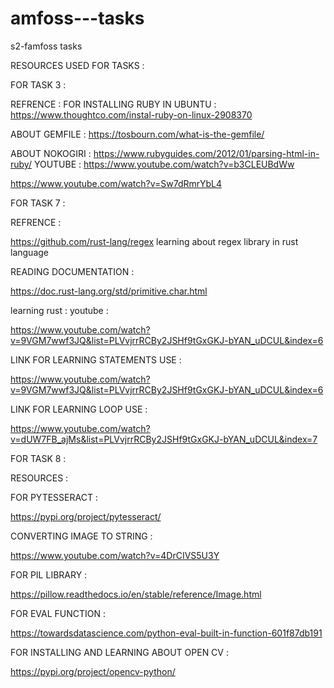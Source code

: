 # amfoss---tasks
s2-famfoss tasks

RESOURCES USED FOR TASKS :

FOR TASK 3 :

REFRENCE : FOR INSTALLING RUBY IN UBUNTU : https://www.thoughtco.com/instal-ruby-on-linux-2908370 


ABOUT GEMFILE : https://tosbourn.com/what-is-the-gemfile/ 

ABOUT NOKOGIRI : https://www.rubyguides.com/2012/01/parsing-html-in-ruby/ YOUTUBE : https://www.youtube.com/watch?v=b3CLEUBdWw

https://www.youtube.com/watch?v=Sw7dRmrYbL4


FOR TASK 7 :

REFRENCE :

https://github.com/rust-lang/regex learning about regex library in rust language

READING DOCUMENTATION :

https://doc.rust-lang.org/std/primitive.char.html

learning rust : youtube :

https://www.youtube.com/watch?v=9VGM7wwf3JQ&list=PLVvjrrRCBy2JSHf9tGxGKJ-bYAN_uDCUL&index=6

LINK FOR LEARNING STATEMENTS USE :

https://www.youtube.com/watch?v=9VGM7wwf3JQ&list=PLVvjrrRCBy2JSHf9tGxGKJ-bYAN_uDCUL&index=6

LINK FOR LEARNING LOOP USE :

https://www.youtube.com/watch?v=dUW7FB_ajMs&list=PLVvjrrRCBy2JSHf9tGxGKJ-bYAN_uDCUL&index=7

FOR TASK 8 :

RESOURCES :

FOR PYTESSERACT :

https://pypi.org/project/pytesseract/

CONVERTING IMAGE TO STRING :

https://www.youtube.com/watch?v=4DrCIVS5U3Y

FOR PIL LIBRARY :

https://pillow.readthedocs.io/en/stable/reference/Image.html

FOR EVAL FUNCTION :

https://towardsdatascience.com/python-eval-built-in-function-601f87db191


FOR INSTALLING AND LEARNING ABOUT OPEN CV :

https://pypi.org/project/opencv-python/

